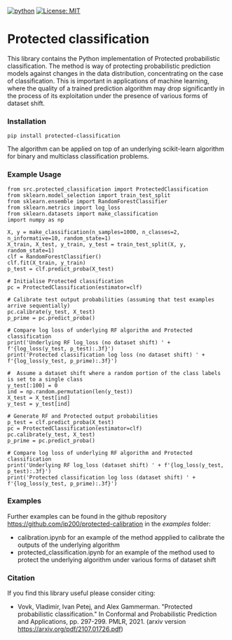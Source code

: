 [![python](https://img.shields.io/badge/Python-3.11-3776AB.svg?style=flat&logo=python&logoColor=white)](https://www.python.org)
[![License: MIT](https://img.shields.io/badge/License-MIT-yellow.svg)](https://opensource.org/licenses/MIT)
# Protected  classification
This library contains the Python implementation of Protected probabilistic classification. The method is way of protecting probabilistic prediction models against changes in the data distribution, concentrating on the case of classification. This is important in applications of machine learning, where the quality of a trained prediction algorithm may drop significantly in the process of its exploitation under the presence of various forms of dataset shift.  

### Installation
```commandline
pip install protected-classification
```
The algorithm can be applied on top of an underlying scikit-learn algorithm for binary and multiclass classification problems.
### Example Usage
```commandline
from src.protected_classification import ProtectedClassification
from sklearn.model_selection import train_test_split
from sklearn.ensemble import RandomForestClassifier
from sklearn.metrics import log_loss
from sklearn.datasets import make_classification
import numpy as np

X, y = make_classification(n_samples=1000, n_classes=2, n_informative=10, random_state=1)
X_train, X_test, y_train, y_test = train_test_split(X, y, random_state=1)
clf = RandomForestClassifier()
clf.fit(X_train, y_train)
p_test = clf.predict_proba(X_test)

# Initialise Protected classification
pc = ProtectedClassification(estimator=clf)

# Calibrate test output probabilities (assuming that test examples arrive sequentially)
pc.calibrate(y_test, X_test)
p_prime = pc.predict_proba()

# Compare log loss of underlying RF algorithm and Protected classification
print('Underlying RF log_loss (no dataset shift) ' + f'{log_loss(y_test, p_test):.3f}')
print('Protected classification log loss (no dataset shift) ' + f'{log_loss(y_test, p_prime):.3f}')

#  Assume a dataset shift where a random portion of the class labels is set to a single class
y_test[:100] = 0
ind = np.random.permutation(len(y_test))
X_test = X_test[ind]
y_test = y_test[ind]    

# Generate RF and Protected output probabilities
p_test = clf.predict_proba(X_test)
pc = ProtectedClassification(estimator=clf)
pc.calibrate(y_test, X_test)
p_prime = pc.predict_proba()

# Compare log loss of underlying RF algorithm and Protected classification
print('Underlying RF log_loss (dataset shift) ' + f'{log_loss(y_test, p_test):.3f}')
print('Protected classification log loss (dataset shift) ' + f'{log_loss(y_test, p_prime):.3f}')

```

### Examples
Further examples can be found in the github repository https://github.com/ip200/protected-calibration in the *examples* folder:

- calibration.ipynb for an example of the method appplied to calibrate the outputs of the underlying algorithm
- protected_classification.ipynb for an example of the method used to protect the underlying algorithm under various forms of dataset shift

### Citation
If you find this library useful please consider citing:

- Vovk, Vladimir, Ivan Petej, and Alex Gammerman. "Protected probabilistic classification." In Conformal and Probabilistic Prediction and Applications, pp. 297-299. PMLR, 2021. (arxiv version https://arxiv.org/pdf/2107.01726.pdf)
